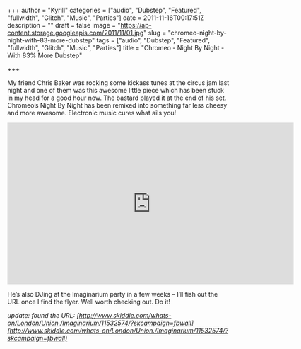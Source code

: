 +++
author = "Kyrill"
categories = ["audio", "Dubstep", "Featured", "fullwidth", "Glitch", "Music", "Parties"]
date = 2011-11-16T00:17:51Z
description = ""
draft = false
image = "https://ap-content.storage.googleapis.com/2011/11/01.jpg"
slug = "chromeo-night-by-night-with-83-more-dubstep"
tags = ["audio", "Dubstep", "Featured", "fullwidth", "Glitch", "Music", "Parties"]
title = "Chromeo - Night By Night - With 83% More Dubstep"

+++


My friend Chris Baker was rocking some kickass tunes at the circus jam last night and one of them was this awesome little piece which has been stuck in my head for a good hour now. The bastard played it at the end of his set. Chromeo’s Night By Night has been remixed into something far less cheesy and more awesome. Electronic music cures what ails you!

<iframe allowfullscreen="" frameborder="0" height="365" src="https://www.youtube.com/embed/rfK1D-_GVQA?feature=oembed" width="648"></iframe>

He’s also DJing at the Imaginarium party in a few weeks – I’ll fish out the URL once I find the flyer. Well worth checking out. Do it!

*update: found the URL: [http://www.skiddle.com/whats-on/London/Union./Imaginarium/11532574/?skcampaign=fbwall](http://www.skiddle.com/whats-on/London/Union./Imaginarium/11532574/?skcampaign=fbwall)*


